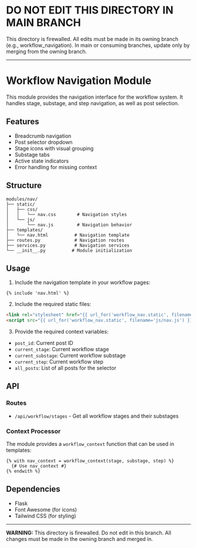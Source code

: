 # DO NOT EDIT THIS DIRECTORY IN MAIN BRANCH

This directory is firewalled. All edits must be made in its owning branch (e.g., workflow_navigation). In main or consuming branches, update only by merging from the owning branch.

---

# Workflow Navigation Module

This module provides the navigation interface for the workflow system. It handles stage, substage, and step navigation, as well as post selection.

## Features

- Breadcrumb navigation
- Post selector dropdown
- Stage icons with visual grouping
- Substage tabs
- Active state indicators
- Error handling for missing context

## Structure

```
modules/nav/
├── static/
│   ├── css/
│   │   └── nav.css        # Navigation styles
│   └── js/
│       └── nav.js         # Navigation behavior
├── templates/
│   └── nav.html          # Navigation template
├── routes.py             # Navigation routes
├── services.py           # Navigation services
└── __init__.py          # Module initialization
```

## Usage

1. Include the navigation template in your workflow pages:
```jinja
{% include 'nav.html' %}
```

2. Include the required static files:
```html
<link rel="stylesheet" href="{{ url_for('workflow_nav.static', filename='css/nav.css') }}">
<script src="{{ url_for('workflow_nav.static', filename='js/nav.js') }}"></script>
```

3. Provide the required context variables:
- `post_id`: Current post ID
- `current_stage`: Current workflow stage
- `current_substage`: Current workflow substage
- `current_step`: Current workflow step
- `all_posts`: List of all posts for the selector

## API

### Routes

- `/api/workflow/stages` - Get all workflow stages and their substages

### Context Processor

The module provides a `workflow_context` function that can be used in templates:

```jinja
{% with nav_context = workflow_context(stage, substage, step) %}
  {# Use nav_context #}
{% endwith %}
```

## Dependencies

- Flask
- Font Awesome (for icons)
- Tailwind CSS (for styling)

---

**WARNING:**
This directory is firewalled. Do not edit in this branch. All changes must be made in the owning branch and merged in. 